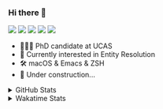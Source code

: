 ### Hi there 👋

[![](https://img.shields.io/badge/-Email-325180?logo=maildotru&logoColor=white&style=flat-square)](mailto:hi@wang.tianshu.me)
[![](https://img.shields.io/badge/-GitHub-black?logo=GitHub&style=flat-square)](https://github.com/tshu-w)
[![](https://img.shields.io/badge/-Telegram-26a5e4?labelColor=fafafa&logo=telegram&style=flat-square)](https://t.me/tshu_w) 
[![](https://img.shields.io/badge/-Twitter-1da1f2?logo=Twitter&logoColor=white&style=flat-square)](https://twitter.com/tshu_w)
[![](https://komarev.com/ghpvc/?username=tshu-w&color=blueviolet&style=flat-square)]()



- 🧑🏻‍🎓 PhD candidate at UCAS
- 🔭 Currently interested in Entity Resolution
- 🛠 macOS & Emacs & ZSH
- 🚧 Under construction...

<details>

<summary>GitHub Stats</summary>

![Tianshu's GitHub stats](https://github-readme-stats.vercel.app/api?username=tshu-w&show_icons=true&theme=buefy&count_private=true)
  
</details>


<details>
  <summary>Wakatime Stats</summary>

  Currently, files accessed by tramp cannot be tracked by wakatime, see https://github.com/wakatime/wakatime-mode/issues/27
  <br>
  
<!--START_SECTION:waka-->
**I'm an Early 🐤** 

```text
🌞 Morning    52 commits     ████░░░░░░░░░░░░░░░░░░░░░   18.98% 
🌆 Daytime    135 commits    ████████████░░░░░░░░░░░░░   49.27% 
🌃 Evening    82 commits     ███████░░░░░░░░░░░░░░░░░░   29.93% 
🌙 Night      5 commits      ░░░░░░░░░░░░░░░░░░░░░░░░░   1.82%

```
📅 **I'm Most Productive on Monday** 

```text
Monday       79 commits     ███████░░░░░░░░░░░░░░░░░░   28.83% 
Tuesday      48 commits     ████░░░░░░░░░░░░░░░░░░░░░   17.52% 
Wednesday    21 commits     ██░░░░░░░░░░░░░░░░░░░░░░░   7.66% 
Thursday     29 commits     ██░░░░░░░░░░░░░░░░░░░░░░░   10.58% 
Friday       47 commits     ████░░░░░░░░░░░░░░░░░░░░░   17.15% 
Saturday     31 commits     ██░░░░░░░░░░░░░░░░░░░░░░░   11.31% 
Sunday       19 commits     █░░░░░░░░░░░░░░░░░░░░░░░░   6.93%

```


📊 **This Week I Spent My Time On** 

```text
💬 Programming Languages: 
sh                       26 hrs 52 mins      ██████████████░░░░░░░░░░░   58.45% 
Org                      6 hrs 40 mins       ███░░░░░░░░░░░░░░░░░░░░░░   14.51% 
Python                   6 hrs               ███░░░░░░░░░░░░░░░░░░░░░░   13.07% 
Docker                   2 hrs 20 mins       █░░░░░░░░░░░░░░░░░░░░░░░░   5.08% 
Emacs Lisp               1 hr 35 mins        ░░░░░░░░░░░░░░░░░░░░░░░░░   3.48%

🔥 Editors: 
Zsh                      26 hrs 52 mins      ██████████████░░░░░░░░░░░   58.45% 
Emacs                    19 hrs 5 mins       ██████████░░░░░░░░░░░░░░░   41.54% 
Unknown Editor           0 secs              ░░░░░░░░░░░░░░░░░░░░░░░░░   0.01%

🐱‍💻 Projects: 
lightning-template       24 hrs 58 mins      █████████████░░░░░░░░░░░░   54.31% 
Terminal                 11 hrs 1 min        ██████░░░░░░░░░░░░░░░░░░░   23.98% 
Unknown Project          7 hrs 57 mins       ████░░░░░░░░░░░░░░░░░░░░░   17.3% 
emacs                    1 hr 12 mins        ░░░░░░░░░░░░░░░░░░░░░░░░░   2.62% 
dotfiles                 21 mins             ░░░░░░░░░░░░░░░░░░░░░░░░░   0.77%

💻 Operating System: 
Mac                      31 hrs 28 mins      █████████████████░░░░░░░░   68.48% 
Linux                    14 hrs 29 mins      ████████░░░░░░░░░░░░░░░░░   31.52%

```

**I Mostly Code in Python** 

```text
Python                   8 repos             ██████████░░░░░░░░░░░░░░░   40.0% 
HTML                     2 repos             ██░░░░░░░░░░░░░░░░░░░░░░░   10.0% 
Emacs Lisp               2 repos             ██░░░░░░░░░░░░░░░░░░░░░░░   10.0% 
JavaScript               2 repos             ██░░░░░░░░░░░░░░░░░░░░░░░   10.0% 
TeX                      2 repos             ██░░░░░░░░░░░░░░░░░░░░░░░   10.0%

```



 Last Updated on 03/03/2022 08:06:27 UTC
<!--END_SECTION:waka-->
</details>
